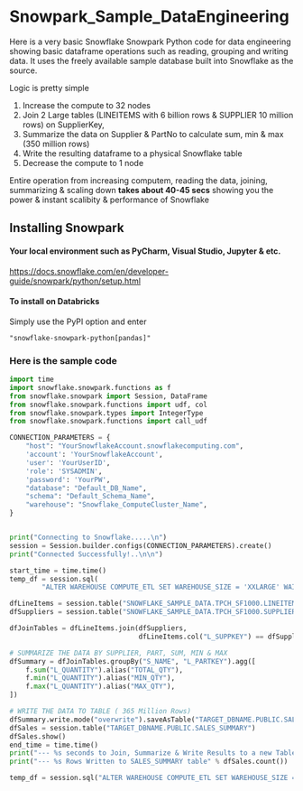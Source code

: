 # Snowpark_Sample_DataEngineering
Here is a very basic Snowflake Snowpark Python code for data engineering showing basic dataframe operations such as reading, grouping and writing data. It uses the freely available sample database built into Snowflake as the source. 

Logic is pretty simple
1. Increase the compute to 32 nodes
2. Join 2 Large tables (LINEITEMS with 6 billion rows & SUPPLIER 10 million rows) on SupplierKey,
3. Summarize the data on Supplier & PartNo to calculate sum, min & max (350 million rows)
4. Write the resulting dataframe to a physical Snowflake table
5. Decrease the compute to 1 node

Entire operation from increasing computem, reading the data, joining, summarizing & scaling down **takes about 40-45 secs** showing you the power & instant scalibity & performance of Snowflake  

## Installing  Snowpark
#### Your local environment such as PyCharm, Visual Studio, Jupyter & etc.
https://docs.snowflake.com/en/developer-guide/snowpark/python/setup.html

#### To install on Databricks
Simply use the PyPI option and enter 
~~~
"snowflake-snowpark-python[pandas]"
~~~

### Here is the sample code

~~~python
import time
import snowflake.snowpark.functions as f
from snowflake.snowpark import Session, DataFrame
from snowflake.snowpark.functions import udf, col
from snowflake.snowpark.types import IntegerType
from snowflake.snowpark.functions import call_udf

CONNECTION_PARAMETERS = {
    "host": "YourSnowflakeAccount.snowflakecomputing.com",
    'account': 'YourSnowflakeAccount',
    'user': 'YourUserID',
    'role': 'SYSADMIN',
    'password': 'YourPW',
    "database": "Default_DB_Name",
    "schema": "Default_Schema_Name",
    "warehouse": "Snowflake_ComputeCluster_Name",
}


print("Connecting to Snowflake.....\n")
session = Session.builder.configs(CONNECTION_PARAMETERS).create()
print("Connected Successfully!..\n\n")

start_time = time.time()
temp_df = session.sql(
        "ALTER WAREHOUSE COMPUTE_ETL SET WAREHOUSE_SIZE = 'XXLARGE' WAIT_FOR_COMPLETION = TRUE").show()  # INCREASE TO 32 COMPUTE NODES

dfLineItems = session.table("SNOWFLAKE_SAMPLE_DATA.TPCH_SF1000.LINEITEM")  # 6.0 Billion Rows
dfSuppliers = session.table("SNOWFLAKE_SAMPLE_DATA.TPCH_SF1000.SUPPLIER")  # 10 Million Rows

dfJoinTables = dfLineItems.join(dfSuppliers,
                                dfLineItems.col("L_SUPPKEY") == dfSuppliers.col("S_SUPPKEY"))  # JOIN TABLES

# SUMMARIZE THE DATA BY SUPPLIER, PART, SUM, MIN & MAX
dfSummary = dfJoinTables.groupBy("S_NAME", "L_PARTKEY").agg([
    f.sum("L_QUANTITY").alias("TOTAL_QTY"),
    f.min("L_QUANTITY").alias("MIN_QTY"),
    f.max("L_QUANTITY").alias("MAX_QTY"),
])

# WRITE THE DATA TO TABLE ( 365 Million Rows)
dfSummary.write.mode("overwrite").saveAsTable("TARGET_DBNAME.PUBLIC.SALES_SUMMARY")
dfSales = session.table("TARGET_DBNAME.PUBLIC.SALES_SUMMARY")
dfSales.show()
end_time = time.time()
print("--- %s seconds to Join, Summarize & Write Results to a new Table --- \n" % int(end_time - start_time))
print("--- %s Rows Written to SALES_SUMMARY table" % dfSales.count())

temp_df = session.sql("ALTER WAREHOUSE COMPUTE_ETL SET WAREHOUSE_SIZE = 'XSMALL'").show()


~~~
